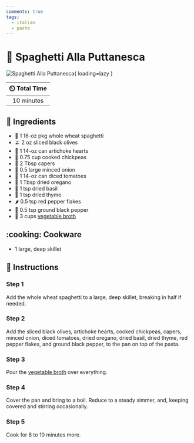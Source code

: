 ```yaml
---
comments: true
tags:
  - italian
  - pasta
---
```

# :spaghetti: Spaghetti Alla Puttanesca

![Spaghetti Alla Puttanesca](../assets/images/spaghetti-alla-puttanesca.jpg){ loading=lazy }

| :timer_clock: Total Time |
|:-----------------------: |
| 10 minutes |

## :salt: Ingredients

- :spaghetti: 1 16-oz pkg whole wheat spaghetti
- :olive: 2 oz sliced black olives
- :deciduous_tree: 1 14-oz can artichoke hearts
- :falafel: 0.75 cup cooked chickpeas
- :sponge: 2 Tbsp capers
- :onion: 0.5 large minced onion
- :tomato: 1 14-oz can diced tomatoes
- :herb: 1 Tbsp dried oregano
- :herb: 1 tsp dried basil
- :herb: 1 tsp dried thyme
- :hot_pepper: 0.5 tsp red pepper flakes
- :salt: 0.5 tsp ground black pepper
- :stew: 3 cups [vegetable broth][1]

## :cooking: Cookware

- 1 large, deep skillet

## :pencil: Instructions

### Step 1

Add the whole wheat spaghetti to a large, deep skillet, breaking in half if needed.

### Step 2

Add the sliced black olives, artichoke hearts, cooked chickpeas, capers, minced onion, diced tomatoes, dried oregano,
dried basil, dried thyme, red pepper flakes, and ground black pepper, to the pan on top of the pasta.

### Step 3

Pour the [vegetable broth][1] over everything.

### Step 4

Cover the pan and bring to a boil. Reduce to a steady simmer, and, keeping covered and stirring occasionally.

### Step 5

Cook for 8 to 10 minutes more.

[1]: <../ingredients/vegetable-broth.md>
